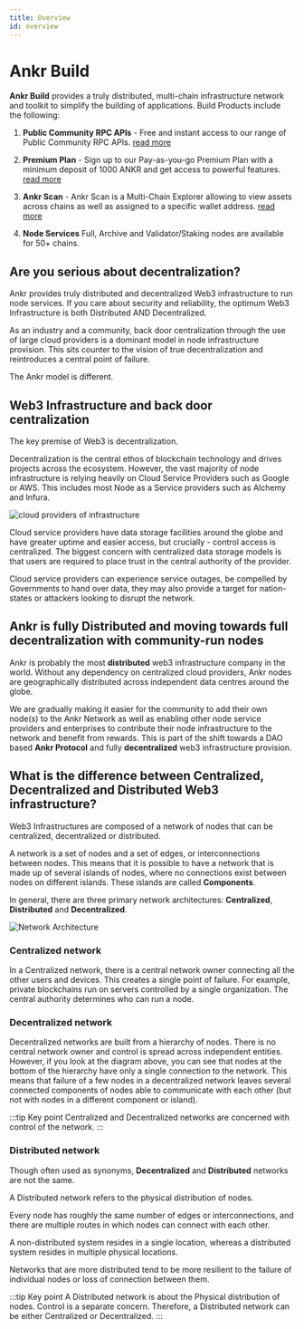 ```yaml
---
title: Overview
id: overview
---
```


# Ankr Build

**Ankr Build** provides a truly distributed, multi-chain infrastructure network and toolkit to simplify the building of applications. Build Products include the following:

1. **Public Community RPC APIs** - Free and instant access to our range of Public Community RPC APIs. [read more](../build-blockchain/products/v2/public-rpc)

2. **Premium Plan** - Sign up to our Pay-as-you-go Premium Plan with a minimum deposit of 1000 ANKR and get access to powerful features. [read more](../build-blockchain/products/v2/premium-plan)

3. **Ankr Scan** - Ankr Scan is a Multi-Chain Explorer allowing to view assets across chains as well as assigned to a specific wallet address. [read more](../build-blockchain/products/v2/scan)

4. **Node Services** Full, Archive and Validator/Staking nodes are available for 50+ chains.

## Are you serious about decentralization?

Ankr provides truly distributed and decentralized Web3 infrastructure to run node services. If you care about security and reliability, the optimum Web3 Infrastructure is both Distributed AND Decentralized.

As an industry and a community, back door centralization through the use of large cloud providers is a dominant model in node infrastructure provision. This sits counter to the vision of true decentralization and reintroduces a central point of failure.

The Ankr model is different.

## Web3 Infrastructure and back door centralization

The key premise of Web3 is decentralization.

Decentralization is the central ethos of blockchain technology and drives projects across the ecosystem.
However, the vast majority of node infrastructure is relying heavily on Cloud Service Providers such as Google or AWS. This includes most Node as a Service providers such as Alchemy and Infura.

![cloud providers of infrastructure](@site/static/img/cloud-hosting-ethereum.png)

Cloud service providers have data storage facilities around the globe and have greater uptime and easier access, but crucially - control access is centralized. The biggest concern with centralized data storage models is that users are required to place trust in the central authority of the provider.

Cloud service providers can experience service outages, be compelled by Governments to hand over data, they may also provide a target for nation-states or attackers looking to disrupt the network.

## Ankr is fully Distributed and moving towards full decentralization with community-run nodes

Ankr is probably the most **distributed** web3 infrastructure company in the world. Without any dependency on centralized cloud providers, Ankr nodes are geographically distributed across independent data centres around the globe.

We are gradually making it easier for the community to add their own node(s) to the Ankr Network as well as enabling other node service providers and enterprises to contribute their node infrastructure to the network and benefit from rewards. This is part of the shift towards a DAO based **Ankr Protocol** and fully **decentralized** web3 infrastructure provision.

## What is the difference between Centralized, Decentralized and Distributed Web3 infrastructure?

Web3 Infrastructures are composed of a network of nodes that can be centralized, decentralized or distributed.

A network is a set of nodes and a set of edges, or interconnections between nodes. This means that it is possible to have a network that is made up of several islands of nodes, where no connections exist between nodes on different islands. These islands are called **Components**.

In general, there are three primary network architectures: **Centralized**, **Distributed** and **Decentralized**.

![Network Architecture](@site/static/img/network-types.png)

### Centralized network

In a Centralized network, there is a central network owner connecting all the other users and devices. This creates a single point of failure. For example, private blockchains run on servers controlled by a single organization. The central authority determines who can run a node.

### Decentralized network

Decentralized networks are built from a hierarchy of nodes. There is no central network owner and control is spread across independent entities. However, if you look at the diagram above, you can see that nodes at the bottom of the hierarchy have only a single connection to the network. This means that failure of a few nodes in a decentralized network leaves several connected components of nodes able to communicate with each other (but not with nodes in a different component or island).

:::tip Key point
Centralized and Decentralized networks are concerned with control of the network.
:::

### Distributed network

Though often used as synonyms, **Decentralized** and **Distributed** networks are not the same.

A Distributed network refers to the physical distribution of nodes.

Every node has roughly the same number of edges or interconnections, and there are multiple routes in which nodes can connect with each other.

A non-distributed system resides in a single location, whereas a distributed system resides in multiple physical locations.

Networks that are more distributed tend to be more resilient to the failure of individual nodes or loss of connection between them.

:::tip Key point
A Distributed network is about the Physical distribution of nodes. Control is a separate concern. Therefore, a Distributed network can be either Centralized or Decentralized.
:::

